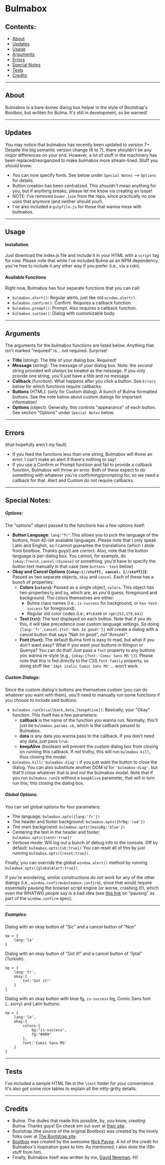 # Bulmabox

## Contents:
 - [About](#about)
 - [Updates](#updates)
 - [Usage](#usage)
 - [Arguments](#arguments)
 - [Errors](#errors)
 - [Special Notes](#special-notes)
 - [Tests](#tests)
 - [Credits](#credits)

----

## About
Bulmabox is a bare-bones dialog box helper in the style of Bootstrap's Bootbox, but written for Bulma. It's still in development, so be warned!

----

## Updates
You may notice that bulmabox has recently been updated to version 7+. Despite the big semantic version change (6 to 7), there shouldn't be any *major* differences on your end. However, a lot of stuff in the machinery has been replaced/reorganized to make bulmabox more stream-lined. Stuff you *should* know:
 - You can now specify fonts. See below under `Special Notes` --> `Options` for details.
 - Button creation has been centralized. This *shouldn't* mean anything for you, but if anything breaks, please let me know via creating an issue!
 - NOTE: I've removed `bower.json` from the repo, since practically no one uses that anymore (and neither should you!). 
 - I've also included a `gulpfile.js` for those that wanna mess with bulmabox. 

----

## Usage
#### Installation
Just download the index.js file and include it in your HTML with a `script` tag for now.
Please note that while I've included Bulma as an NPM dependency, you're free to include it any other way if you prefer (i.e., via a cdn).

#### Available Functions
Right now, Bulmabox has four separate functions that you can call:
 - `bulmabox.alert()`: Regular alerts, just like old `window.alert()`.
 - `bulmabox.confirm()`: Confirm. Requires a callback function.
 - `bulmabox.prompt()`: Prompt. Also requires a callback function.
 - `bulmabox.custom()`: Dialog with customizable body. 

---

## Arguments
The arguments for the bulmabox functions are listed below. Anything that isn't marked "required" is... not required. Surprise!
 * **Title** (string): The title of your dialog box. *Required!*
 * **Message** (string): The message of your dialog box. Note: the *second* string provided will *always* be treated as the message. If you only provide one string, you'll just have a title and no message.
 * **Callback** (function): What happens after you click a button. See `Errors` below for which functions require callbacks.
 * **Buttons** (HTML): (only for Custom dialog). A bunch of Bulma-formatted buttons. See the note below about custom dialogs for important information!
 * **Options** (object): Generally, this controls "appearance" of each button. See section "Options" under `Special Notes` below.

---

## Errors
 (that hopefully aren't *my* fault)
 - If you feed the functions less than one string, Bulmabox will throw an error. I can't make an alert if there's nothing to say!
 - If you use a Confirm or Prompt function and fail to provide a callback function, Bulmabox will throw an error. Both of these expect to *do* something with whatever you're confirming/prompting for, so we need a callback for that. Alert and Custom do not require callbacks.

---

## Special Notes:
##### Options:
The "options" object passed to the functions has a few options itself:
* **Button Language**: `lang:"fr"`.This allows you to pick the language of the buttons, from 40-ish available languages. Please note that I only speak Latin and English, so I cannot guarantee the translations (which I stole from bootbox. Thanks guys!) are correct. 
Also, note that the button language is per-dialog box. You cannot, for example, do `{okay:french,cancel:chinese}` or something; you'd have to specify the button text manually in that case (see `buttons` - `text` below)
* **Okay and Cancel Options (`{okay:{//stuff}, cancel: {//stuff}}`)**: Passed as two separate objects, `okay` and `cancel`. Each of these has a bunch of properties:
    * **Colors (`colors`):** Passed as a single object, `colors`. This object has two properties`fg` and `bg`, which are, as you'd guess, foreground and background. The colors themselves are either:
        * Bulma class names (i.e., `is-success` for background, or `has-text-success` for foreground).
        * Regular old color codes (i.e., `#fcb340` or `rgb(252,179,64)`)
    * **Text (`txt`):** The text displayed on each button. Note that if you do this, it will take precedence over custom language settings. So doing `{lang:'fr',cancel:{txt:'Nah Im good!'}}` will create a dialog with a cancel button that says "Nah Im good", *not* "Annuler".
    * **Font (`font`):** The default Bulma font is easy to read, but what if you don't want easy? What if you want your buttons in Klingon or Quenya? You can do that! Just pass a `font` property to any buttons you wanna re-style (e.g., `{okay:{font:'Comic Sans MS'}}`). Please note that this is fed directly to the CSS `font-family` property, so doing stuff like `'24pt italic Comic Sans MS'`... won't work.

##### Custom Dialogs:
 Since the custom dialog's buttons are themselves custom (you can do whatever you want with them), you'll need to manually run some functions if you choose to include said buttons:
 - `bulmabox.runCb(callback,data,[keepAlive])`: Basically, your "Okay" function. This itself has a few parameters:
    - **callback** is the name of the function you wanna run. Normally, this'll just be `bulmabox.params.cb`, which is the callback passed to Bulmabox. 
    - **data** is any data you wanna pass to the callback. If you don't need any data, just pass `true`. 
    - **keepAlive** (boolean) will prevent the custom dialog box from closing on running this callback. If *not* truthy, this will run `bulmabox.kill`, thus closing the modal.
 - `bulmabox.kill('bulmabox-diag')` if you just want the button to close the dialog. You can also substitute another DOM id for `'bulmabox-diag'`, but that'll close whatever that is and *not* the bulmabox modal. Note that if you run `bulmabox.runCb` without a `keepAlive` parameter, that will in turn run this, this closing the dialog box.

##### Global Options:
You can set global options for four parameters:
 * The language: `bulmabox.opts({lang:'fr'})`
 * The header and footer background: `bulmabox.opts({hfBg:'red'})`
 * The main background: `bulmabox.opts({mainBg:'blue'})`
 * Centering the text in the header and footer: `bulmabox.opts({centr:true})`
 * Verbose mode: Will log out a bunch of debug info to the console. Off by default: `bulmabox.opts({vb:true})` 
 You can reset all of this by just running `bulmabox.opts({reset:true})`. 

 Finally, you can override the global `window.alert()` method by running `bulmabox.opts({globalAlert:true})`.
 
 If you're wondering, similar constructions do *not* work for any of the other dialogs (i.e., `window.confirm=bulmabox.confirm`), since that would require essentially pausing the browser script engine (or worse, crashing it!), which even the WHATWG people say is a bad idea (see [this link](https://html.spec.whatwg.org/multipage/webappapis.html#pause) on "pausing" as part of the `window.confirm` spec).

--- 
##### **_Examples:_**
Dialog with an okay button of "Sic" and a cancel button of "Non"

    op = {
        lang:'la'
    }

Dialog with an okay button of "Got it!" and a cancel button of "İptal" (Turkish):

    op = {
        lang:'tr',
        okay:{
            txt:'Got it!'
        }
    }

Dialog with an okay button with blue fg, `is-success` bg, Comic Sans font (...sorry) and Latin buttons:
    
    op = {
        lang:'la',
        okay:{
            colors:{
                bg:"is-success",
                fg:"#009"
            },
            font:'Comic Sans MS'
        }
    }
----

## Tests
I've included a sample HTML file in the `\test` folder for your convenience. It's also got some nice tables to explain all the nitty-gritty details.

----

## Credits
 - Bulma. The dudes that made this possible, by, you know, *creating* Bulma. Thanks guys! Go check em out over at [their site](https://bulma.io/). 
 - Bootstrap (the source of the original Bootbox) was created by the lovely folks over at [The Bootstrap site](https://getbootstrap.com/).
 - [Bootbox](http://bootboxjs.com/) was created by the awesome [Nick Payne](http://twitter.com/makeusabrew). A lot of the credit for Bulmabox's inspiration goes to him. As mentioned, I also stole the i18n stuff from him.
 - Finally, Bulmabox itself was written by me, [David Newman](https://github.com/Newms34/). Hi!

